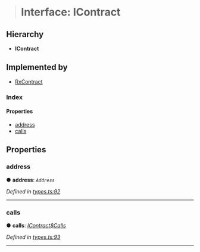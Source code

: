 > # Interface: IContract

## Hierarchy

* **IContract**

## Implemented by

* [RxContract](../classes/_rxcontract_.rxcontract.md)

### Index

#### Properties

* [address](_types_.icontract.md#address)
* [calls](_types_.icontract.md#calls)

## Properties

###  address

● **address**: *`Address`*

*Defined in [types.ts:92](https://github.com/polkadot-js/api/blob/ffe1c71/packages/api-contract/src/types.ts#L92)*

___

###  calls

● **calls**: *[IContract$Calls](_types_.icontract_calls.md)*

*Defined in [types.ts:93](https://github.com/polkadot-js/api/blob/ffe1c71/packages/api-contract/src/types.ts#L93)*

___